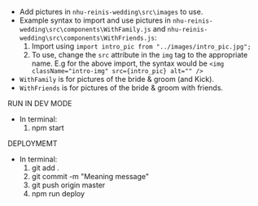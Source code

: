 - Add pictures in `nhu-reinis-wedding\src\images` to use.
- Example syntax to import and use pictures in `nhu-reinis-wedding\src\components\WithFamily.js` and `nhu-reinis-wedding\src\components\WithFriends.js`:
    1. Import using `import intro_pic from "../images/intro_pic.jpg";`
    2. To use, change the `src` attribute in the `img` tag to the appropriate name. E.g for the above import, the syntax would be `<img className="intro-img" src={intro_pic} alt="" />`
- `WithFamily` is for pictures of the bride & groom (and Kick).
- `WithFriends` is for pictures of the bride & groom with friends.

RUN IN DEV MODE
- In terminal:
    1. npm start

DEPLOYMEMT
- In terminal:
    1. git add .
    2. git commit -m "Meaning message"
    3. git push origin master
    4. npm run deploy
